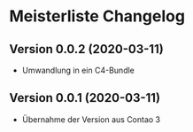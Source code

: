 # Meisterliste Changelog

## Version 0.0.2 (2020-03-11)

- Umwandlung in ein C4-Bundle

## Version 0.0.1 (2020-03-11)

- Übernahme der Version aus Contao 3
